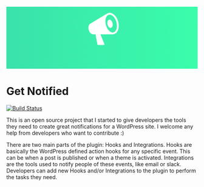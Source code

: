 ![Banner](https://github.com/kjbenk/get-notified/blob/master/assets/banner-772x250.png)

# Get Notified

[![Build Status](https://travis-ci.org/kjbenk/get-notified.svg?branch=master)](https://travis-ci.org/kjbenk/get-notified)

This is an open source project that I started to give developers the tools they need to create great notifications for a WordPress site. I welcome any help from developers who want to contribute :)

There are two main parts of the plugin: Hooks and Integrations. Hooks are basically the WordPress defined action hooks for any specific event. This can be when a post is published or when a theme is activated. Integrations are the tools used to notify people of these events, like email or slack. Developers can add new Hooks and/or Integrations to the plugin to perform the tasks they need.
